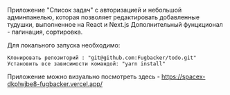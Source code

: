 Приложение "Список задач" с авторизацией и небольшой админпанелью, которая позволяет редактировать добавленные тудушки, выполненное на React и Next.js
Дополнительный фунцкционал - пагинация, сортировка.

Для локального запуска необходимо:

    Клонировать репозиторий : "git@github.com:Fugbacker/todo.git"
    Установить все зависимости командой: "yarn install"

Приложение можно визуально посмотреть здесь - https://spacex-dkplwjbe8-fugbacker.vercel.app/

